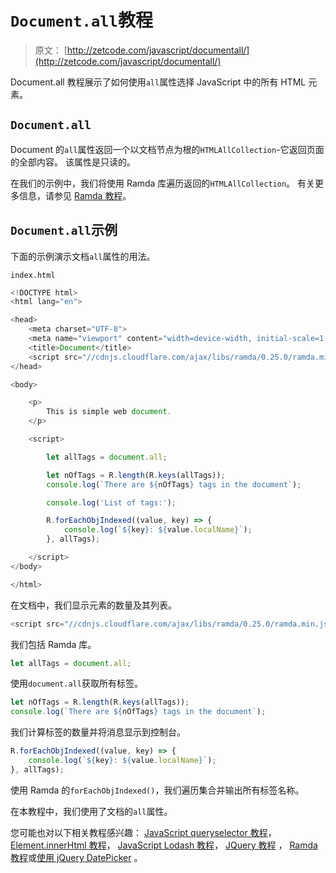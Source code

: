 # `Document.all`教程

> 原文： [http://zetcode.com/javascript/documentall/](http://zetcode.com/javascript/documentall/)

Document.all 教程展示了如何使用`all`属性选择 JavaScript 中的所有 HTML 元素。

## `Document.all`

Document 的`all`属性返回一个以文档节点为根的`HTMLAllCollection`-它返回页面的全部内容。 该属性是只读的。

在我们的示例中，我们将使用 Ramda 库遍历返回的`HTMLAllCollection`。 有关更多信息，请参见 [Ramda 教程](/javascript/ramda/)。

## `Document.all`示例

下面的示例演示文档`all`属性的用法。

`index.html`

```js
<!DOCTYPE html>
<html lang="en">

<head>
    <meta charset="UTF-8">
    <meta name="viewport" content="width=device-width, initial-scale=1.0">
    <title>Document</title>
    <script src="//cdnjs.cloudflare.com/ajax/libs/ramda/0.25.0/ramda.min.js"></script>
</head>

<body>

    <p>
        This is simple web document.
    </p>

    <script>

        let allTags = document.all;

        let nOfTags = R.length(R.keys(allTags));
        console.log(`There are ${nOfTags} tags in the document`);

        console.log('List of tags:');

        R.forEachObjIndexed((value, key) => {
            console.log(`${key}: ${value.localName}`);
        }, allTags);

    </script>
</body>

</html>

```

在文档中，我们显示元素的数量及其列表。

```js
<script src="//cdnjs.cloudflare.com/ajax/libs/ramda/0.25.0/ramda.min.js"></script>

```

我们包括 Ramda 库。

```js
let allTags = document.all;

```

使用`document.all`获取所有标签。

```js
let nOfTags = R.length(R.keys(allTags));
console.log(`There are ${nOfTags} tags in the document`);

```

我们计算标签的数量并将消息显示到控制台。

```js
R.forEachObjIndexed((value, key) => {
    console.log(`${key}: ${value.localName}`);
}, allTags);

```

使用 Ramda 的`forEachObjIndexed()`，我们遍历集合并输出所有标签名称。

在本教程中，我们使用了文档的`all`属性。

您可能也对以下相关教程感兴趣： [JavaScript queryselector 教程](/javascript/queryselector/)， [Element.innerHtml 教程](/dom/innerhtml/)， [JavaScript Lodash 教程](/javascript/lodash/)， [JQuery 教程](/web/jquery/) ， [Ramda 教程](/javascript/ramda/)或[使用 jQuery DatePicker](/articles/jquerydatepicker/) 。